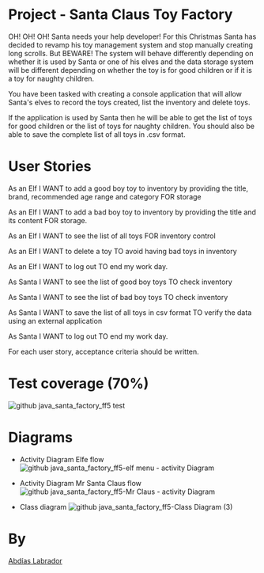 # Project - Santa Claus Toy Factory
OH! OH! OH! Santa needs your help developer! For this Christmas Santa has decided to revamp his toy management system and stop manually creating long scrolls. But BEWARE! The system will behave differently depending on whether it is used by Santa or one of his elves and the data storage system will be different depending on whether the toy is for good children or if it is a toy for naughty children.

You have been tasked with creating a console application that will allow Santa's elves to record the toys created, list the inventory and delete toys.

If the application is used by Santa then he will be able to get the list of toys for good children or the list of toys for naughty children. You should also be able to save the complete list of all toys in .csv format.

# User Stories
As an Elf I WANT to add a good boy toy to inventory by providing the title, brand, recommended age range and category FOR storage

As an Elf I WANT to add a bad boy toy to inventory by providing the title and its content FOR storage.

As an Elf I WANT to see the list of all toys FOR inventory control

As an Elf I WANT to delete a toy TO avoid having bad toys in inventory

As an Elf I WANT to log out TO end my work day.

As Santa I WANT to see the list of good boy toys TO check inventory

As Santa I WANT to see the list of bad boy toys TO check inventory

As Santa I WANT to save the list of all toys in csv format TO verify the data using an external application

As Santa I WANT to log out TO end my work day.

For each user story, acceptance criteria should be written.

# Test coverage (70%)
![github java_santa_factory_ff5 test](https://github.com/user-attachments/assets/9bcfc4c7-b68c-4031-9d32-c66d50328499)

# Diagrams
- Activity Diagram Elfe flow
![github java_santa_factory_ff5-elf menu - activity Diagram ](https://github.com/user-attachments/assets/993e7387-4736-4a9a-a9f3-1cbdfa03e7a1)

- Activity Diagram Mr Santa Claus flow
![github java_santa_factory_ff5-Mr Claus - activity Diagram](https://github.com/user-attachments/assets/ab85790e-a9db-4de7-a669-49b1ea779277)

- Class diagram
![github java_santa_factory_ff5-Class Diagram (3)](https://github.com/user-attachments/assets/2fb9a2aa-86d0-4b72-9403-a9c479add1a0)

# By
[Abdías Labrador](https://github.com/abdiaslabrador)

